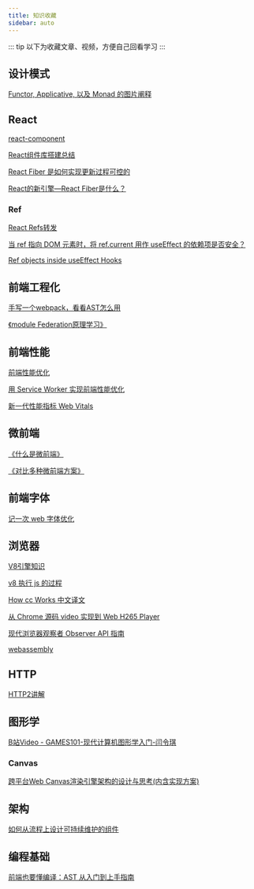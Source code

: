 ```yaml
---
title: 知识收藏
sidebar: auto
---
```


::: tip
以下为收藏文章、视频，方便自己回看学习
:::

## 设计模式

[Functor, Applicative, 以及 Monad 的图片阐释](http://jiyinyiyong.github.io/monads-in-pictures/)

## React

[react-component](http://react-component.github.io/badgeboard/)

[React组件库搭建总结](https://mp.weixin.qq.com/s/AoPFdlpU_gONjXehNLGQTw)

[React Fiber 是如何实现更新过程可控的](https://www.zoo.team/article/about-react-fiber)

[React的新引擎—React Fiber是什么？](https://juejin.cn/post/6844903700717109261)

### Ref

[React Refs转发](https://zh-hans.reactjs.org/docs/forwarding-refs.html)

[当 ref 指向 DOM 元素时，将 ref.current 用作 useEffect 的依赖项是否安全？](https://stackoverflow.com/questions/60476155/is-it-safe-to-use-ref-current-as-useeffects-dependency-when-ref-points-to-a-dom)

[Ref objects inside useEffect Hooks](https://medium.com/@teh_builder/ref-objects-inside-useeffect-hooks-eb7c15198780)

## 前端工程化

[手写一个webpack，看看AST怎么用](https://segmentfault.com/a/1190000039231950)

[《module Federation原理学习》](https://github.com/efoxTeam/emp/wiki/%E3%80%8Amodule-Federation%E5%8E%9F%E7%90%86%E5%AD%A6%E4%B9%A0%E3%80%8B)

## 前端性能

[前端性能优化](https://alienzhou.github.io/fe-performance-journey/)

[用 Service Worker 实现前端性能优化](https://mp.weixin.qq.com/s/re7W1YFXkd-JHREo8J6s2A)

[新一代性能指标 Web Vitals](https://mp.weixin.qq.com/s/lggoRiHZysgI_cyI1dABbg)

## 微前端

[《什么是微前端》](https://github.com/efoxTeam/emp/wiki/%E3%80%8A%E4%BB%80%E4%B9%88%E6%98%AF%E5%BE%AE%E5%89%8D%E7%AB%AF%E3%80%8B)

[《对比多种微前端方案》](https://github.com/efoxTeam/emp/wiki/%E3%80%8A%E5%AF%B9%E6%AF%94%E5%A4%9A%E7%A7%8D%E5%BE%AE%E5%89%8D%E7%AB%AF%E6%96%B9%E6%A1%88%E3%80%8B)

## 前端字体

[记一次 web 字体优化](https://zhuanlan.zhihu.com/p/272783891)

## 浏览器

[V8引擎知识](https://mp.weixin.qq.com/s/jf7-RqDNkPMDw-JyCHrWSQ)

[v8 执行 js 的过程](https://www.zoo.team/article/the-process-of-executing-js-in-v8)

[How cc Works 中文译文](https://zhuanlan.zhihu.com/p/54601110)

[从 Chrome 源码 video 实现到 Web H265 Player](https://mp.weixin.qq.com/s/RDpp2Opjh3LAxYczeHac5g)

[现代浏览器观察者 Observer API 指南](https://juejin.cn/post/6844903976937209863)

[webassembly](http://webassembly.org.cn/)

## HTTP

[HTTP2讲解](https://ye11ow.gitbooks.io/http2-explained/content/)

## 图形学

[B站Video - GAMES101-现代计算机图形学入门-闫令琪](https://www.bilibili.com/video/BV1X7411F744)

### Canvas

[跨平台Web Canvas渲染引擎架构的设计与思考(内含实现方案)](https://mp.weixin.qq.com/s/-_4KZx54DblCylzh-kjJtw)

## 架构

[如何从流程上设计可持续维护的组件](https://mp.weixin.qq.com/s/ZMvVw47BU1sLBPs4N18Jcw)

## 编程基础

[前端也要懂编译：AST 从入门到上手指南](https://mp.weixin.qq.com/s/VzufokrGUgAcmBykIAh4SQ)
